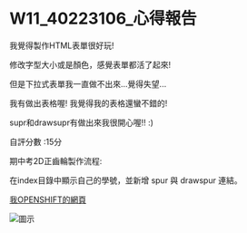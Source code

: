 # W11_40223106_心得報告

我覺得製作HTML表單很好玩!

修改字型大小或是顏色，感覺表單都活了起來!

但是下拉式表單我一直做不出來...覺得失望...

我有做出表格喔!  我覺得我的表格還蠻不錯的!

supr和drawsupr有做出來我很開心喔!!  :)

自評分數 :15分

期中考2D正齒輪製作流程:

在index目錄中顯示自己的學號，並新增 spur 與 drawspur 連結。 




[我OPENSHIFT的網頁](http://cda0519-40223106.rhcloud.com/)


![圖示](https://copy.com/vgSdSkriexorFByS)

